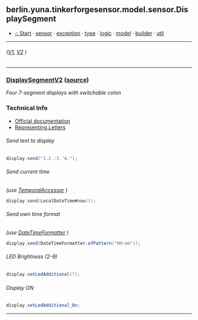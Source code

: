 ## berlin.yuna.tinkerforgesensor.model.sensor.DisplaySegment
* [⌂ Start](https://github.com/YunaBraska/tinkerforge-sensor/blob/master/readmeDoc/README.md) · [sensor](https://github.com/YunaBraska/tinkerforge-sensor/blob/master/readmeDoc/berlin/yuna/tinkerforgesensor/model/sensor/README.md) · [exception](https://github.com/YunaBraska/tinkerforge-sensor/blob/master/readmeDoc/berlin/yuna/tinkerforgesensor/model/exception/README.md) · [type](https://github.com/YunaBraska/tinkerforge-sensor/blob/master/readmeDoc/berlin/yuna/tinkerforgesensor/model/type/README.md) · [logic](https://github.com/YunaBraska/tinkerforge-sensor/blob/master/readmeDoc/berlin/yuna/tinkerforgesensor/logic/README.md) · [model](https://github.com/YunaBraska/tinkerforge-sensor/blob/master/readmeDoc/berlin/yuna/tinkerforgesensor/model/README.md) · [builder](https://github.com/YunaBraska/tinkerforge-sensor/blob/master/readmeDoc/berlin/yuna/tinkerforgesensor/model/builder/README.md) · [util](https://github.com/YunaBraska/tinkerforge-sensor/blob/master/readmeDoc/berlin/yuna/tinkerforgesensor/util/README.md)

---
######  *([V1](https://github.com/YunaBraska/tinkerforge-sensor/blob/master/src/main/java/berlin/yuna/tinkerforgesensor/model/sensor/DisplaySegment.java), [V2](https://github.com/YunaBraska/tinkerforge-sensor/blob/master/src/main/java/berlin/yuna/tinkerforgesensor/model/sensor/DisplaySegmentV2.java) )*


---
### [DisplaySegmentV2](https://github.com/YunaBraska/tinkerforge-sensor/blob/master/readmeDoc/berlin/yuna/tinkerforgesensor/model/sensor/DisplaySegmentV2.md) ([source](https://github.com/YunaBraska/tinkerforge-sensor/blob/master/src/main/java/berlin/yuna/tinkerforgesensor/model/sensor/DisplaySegmentV2.java))

 *Four 7-segment displays with switchable colon*
 
### Technical Info
 * [Official documentation](https://www.tinkerforge.com/en/doc/Hardware/Bricklets/Segment_Display_4x7_V2.html)
 * [Representing Letters](https://en.wikichip.org/wiki/seven-segment_display/representing_letters) 
###### Send text to display
 
```java
display.send("1.2.:3.‘4.");
```
 
###### Send current time
 *(use [TemporalAccessor](https://docs.oracle.com/javase/8/docs/api/java/time/temporal/TemporalAccessor.html) )*
 
```java
display.send(LocalDateTime#now());
```
 
###### Send own time format
 *(use [DateTimeFormatter](https://docs.oracle.com/javase/8/docs/api/java/time/format/DateTimeFormatter.html) )*
 
```java
display.send(DateTimeFormatter.ofPattern("HH:mm"));
```
 
###### LED Brightness (2-9)
 
```java
display.setLedAdditional(7);
```
 
###### Display ON
 
```java
display.setLedAdditional_On;
```

--- 
